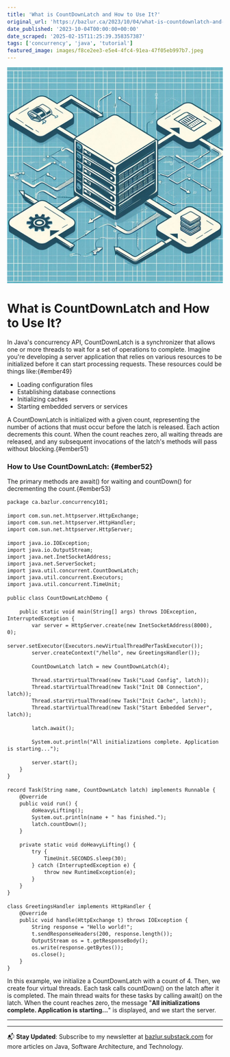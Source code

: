 ```yaml
---
title: 'What is CountDownLatch and How to Use It?'
original_url: 'https://bazlur.ca/2023/10/04/what-is-countdownlatch-and-how-to-use-it/'
date_published: '2023-10-04T00:00:00+00:00'
date_scraped: '2025-02-15T11:25:39.358357387'
tags: ['concurrency', 'java', 'tutorial']
featured_image: images/f8ce2ee3-e5e4-4fc4-91ea-47f05eb997b7.jpeg
---
```


![](images/f8ce2ee3-e5e4-4fc4-91ea-47f05eb997b7.jpeg)

What is CountDownLatch and How to Use It?
=========================================

In Java's concurrency API, CountDownLatch is a synchronizer that allows one or more threads to wait for a set of operations to complete. Imagine you're developing a server application that relies on various resources to be initialized before it can start processing requests. These resources could be things like:{#ember49}

* Loading configuration files
* Establishing database connections
* Initializing caches
* Starting embedded servers or services

A CountDownLatch is initialized with a given count, representing the number of actions that must occur before the latch is released. Each action decrements this count. When the count reaches zero, all waiting threads are released, and any subsequent invocations of the latch's methods will pass without blocking.{#ember51}

### How to Use CountDownLatch: {#ember52}

The primary methods are await() for waiting and countDown() for decrementing the count.{#ember53}

```
package ca.bazlur.concurrency101;

import com.sun.net.httpserver.HttpExchange;
import com.sun.net.httpserver.HttpHandler;
import com.sun.net.httpserver.HttpServer;

import java.io.IOException;
import java.io.OutputStream;
import java.net.InetSocketAddress;
import java.net.ServerSocket;
import java.util.concurrent.CountDownLatch;
import java.util.concurrent.Executors;
import java.util.concurrent.TimeUnit;

public class CountDownLatchDemo {

    public static void main(String[] args) throws IOException, InterruptedException {
        var server = HttpServer.create(new InetSocketAddress(8000), 0);
        server.setExecutor(Executors.newVirtualThreadPerTaskExecutor());
        server.createContext("/hello", new GreetingsHandler());

        CountDownLatch latch = new CountDownLatch(4);

        Thread.startVirtualThread(new Task("Load Config", latch));
        Thread.startVirtualThread(new Task("Init DB Connection", latch));
        Thread.startVirtualThread(new Task("Init Cache", latch));
        Thread.startVirtualThread(new Task("Start Embedded Server", latch));

        latch.await();

        System.out.println("All initializations complete. Application is starting...");

        server.start();
    }
}

record Task(String name, CountDownLatch latch) implements Runnable {
    @Override
    public void run() {
        doHeavyLifting();
        System.out.println(name + " has finished.");
        latch.countDown();
    }

    private static void doHeavyLifting() {
        try {
            TimeUnit.SECONDS.sleep(30);
        } catch (InterruptedException e) {
            throw new RuntimeException(e);
        }
    }
}

class GreetingsHandler implements HttpHandler {
    @Override
    public void handle(HttpExchange t) throws IOException {
        String response = "Hello world!";
        t.sendResponseHeaders(200, response.length());
        OutputStream os = t.getResponseBody();
        os.write(response.getBytes());
        os.close();
    }
}
```

In this example, we initialize a CountDownLatch with a count of 4. Then, we create four virtual threads. Each task calls countDown() on the latch after it is completed. The main thread waits for these tasks by calling await() on the latch. When the count reaches zero, the message "**All initializations complete. Application is starting...**" is displayed, and we start the server.  

*** ** * ** ***

---

📬 **Stay Updated**: Subscribe to my newsletter at [bazlur.substack.com](https://bazlur.substack.com/) for more articles on Java, Software Architecture, and Technology.
